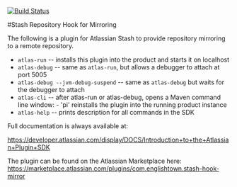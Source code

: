[![Build Status](https://travis-ci.org/englishtown/stash-hook-mirror.png)](https://travis-ci.org/englishtown/stash-hook-mirror)

#Stash Repository Hook for Mirroring

The following is a plugin for Atlassian Stash to provide repository mirroring to a remote repository.


* `atlas-run`   -- installs this plugin into the product and starts it on localhost
* `atlas-debug` -- same as `atlas-run`, but allows a debugger to attach at port 5005
* `atlas-debug --jvm-debug-suspend` -- same as `atlas-debug` but waits for the debugger to attach
* `atlas-cli`   -- after atlas-run or atlas-debug, opens a Maven command line window:
                 - 'pi' reinstalls the plugin into the running product instance
* `atlas-help`  -- prints description for all commands in the SDK

Full documentation is always available at:

https://developer.atlassian.com/display/DOCS/Introduction+to+the+Atlassian+Plugin+SDK



The plugin can be found on the Atlassian Marketplace here:
https://marketplace.atlassian.com/plugins/com.englishtown.stash-hook-mirror
